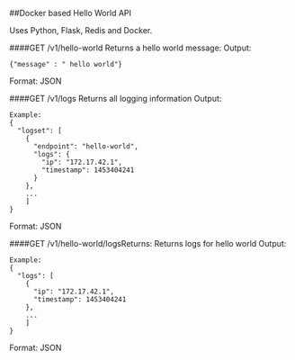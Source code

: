 ##Docker based Hello World API

Uses Python, Flask, Redis and Docker. 

####GET /v1/hello-world
Returns a hello world message:
Output:
```
{"message" : " hello world"}
```
Format: JSON

####GET /v1/logs
Returns all logging information
Output:
```
Example:
{
  "logset": [
    {
      "endpoint": "hello-world", 
      "logs": {
        "ip": "172.17.42.1", 
        "timestamp": 1453404241
      }
    }, 
    ...
    ]
}
```
Format: JSON

####GET /v1/hello-world/logsReturns:
Returns logs for hello world
Output:
```
Example:
{
  "logs": [
    {
      "ip": "172.17.42.1", 
      "timestamp": 1453404241
    }, 
    ...
    ]
}
```
Format: JSON